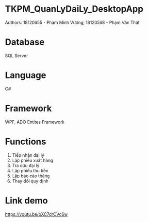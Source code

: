 # TKPM_QuanLyDaiLy_DesktopApp
Authors: 18120655 - Phạm Minh Vương; 
         18120568 - Phạm Văn Thật
# Database
 SQL Server
# Language
 C#
# Framework
 WPF, ADO Entites Framework
# Functions
 1. Tiếp nhận đại lý
 2. Lập phiếu xuất hàng
 3. Tra cứu đại lý
 4. Lập phiếu thu tiền
 5. Lập báo cáo tháng
 6. Thay đổi quy định
# Link demo
 https://youtu.be/oXC7drCVc6w
